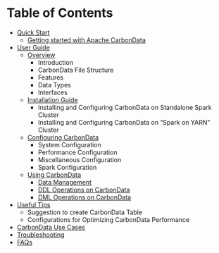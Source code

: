 <!--
    Licensed to the Apache Software Foundation (ASF) under one
    or more contributor license agreements.  See the NOTICE file
    distributed with this work for additional information
    regarding copyright ownership.  The ASF licenses this file
    to you under the Apache License, Version 2.0 (the
    "License"); you may not use this file except in compliance
    with the License.  You may obtain a copy of the License at

      http://www.apache.org/licenses/LICENSE-2.0

    Unless required by applicable law or agreed to in writing,
    software distributed under the License is distributed on an
    "AS IS" BASIS, WITHOUT WARRANTIES OR CONDITIONS OF ANY
    KIND, either express or implied.  See the License for the
    specific language governing permissions and limitations
    under the License.
-->
# Table of Contents

* [Quick Start](quick-start-guide.md)
    * [Getting started with Apache CarbonData]()
* [User Guide](user-guide-toc.md)
    * [Overview](overview-of-carbondata.md)
       * Introduction
       * CarbonData File Structure
       * Features
       * Data Types
       * Interfaces
    * [Installation Guide](installation-guide.md)
       * Installing and Configuring CarbonData on Standalone Spark Cluster
       * Installing and Configuring CarbonData on “Spark on YARN” Cluster
    * [Configuring CarbonData](configuration-parameters.md)
       * System Configuration
       * Performance Configuration
       * Miscellaneous Configuration
       * Spark Configuration
    * [Using CarbonData](using-carbondata.md)
       * [Data Management](data-management.md)
       * [DDL Operations on CarbonData](ddl-operation-on-carbondata.md )
       * [DML Operations on CarbonData](dml-operation-on-carbondata.md )
* [Useful Tips](useful-tips-on-carbondata.md)
    * Suggestion to create CarbonData Table
    * Configurations for Optimizing CarbonData Performance
* [CarbonData Use Cases](use-cases-of-carbondata.md)
* [Troubleshooting](troubleshooting.md)
* [FAQs](faq.md)